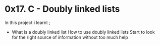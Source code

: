 # 0x17. C - Doubly linked lists

In this project i learnt ;

* What is a doubly linked list
How to use doubly linked lists
Start to look for the right source of information without too much help
